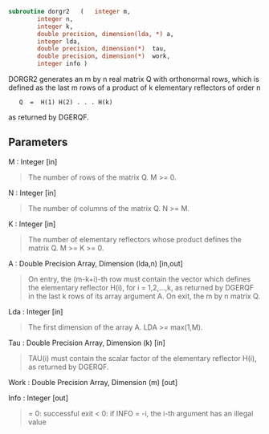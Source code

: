 ```fortran
subroutine dorgr2	(	integer	m,
		integer	n,
		integer	k,
		double precision, dimension(lda, *)	a,
		integer	lda,
		double precision, dimension(*)	tau,
		double precision, dimension(*)	work,
		integer	info )
```

 DORGR2 generates an m by n real matrix Q with orthonormal rows,
 which is defined as the last m rows of a product of k elementary
 reflectors of order n

       Q  =  H(1) H(2) . . . H(k)

 as returned by DGERQF.

## Parameters
M : Integer [in]
> The number of rows of the matrix Q. M >= 0.

N : Integer [in]
> The number of columns of the matrix Q. N >= M.

K : Integer [in]
> The number of elementary reflectors whose product defines the
> matrix Q. M >= K >= 0.

A : Double Precision Array, Dimension (lda,n) [in,out]
> On entry, the (m-k+i)-th row must contain the vector which
> defines the elementary reflector H(i), for i = 1,2,...,k, as
> returned by DGERQF in the last k rows of its array argument
> A.
> On exit, the m by n matrix Q.

Lda : Integer [in]
> The first dimension of the array A. LDA >= max(1,M).

Tau : Double Precision Array, Dimension (k) [in]
> TAU(i) must contain the scalar factor of the elementary
> reflector H(i), as returned by DGERQF.

Work : Double Precision Array, Dimension (m) [out]

Info : Integer [out]
> = 0: successful exit
> < 0: if INFO = -i, the i-th argument has an illegal value

